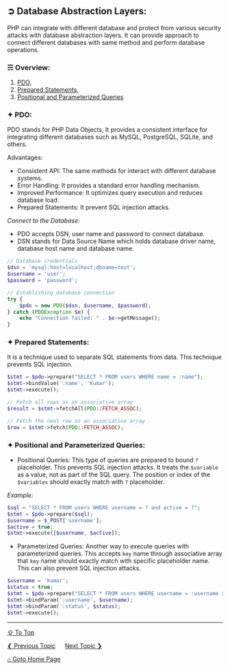 ## &#10162; Database Abstraction Layers:
PHP can integrate with different database and protect from various security attacks with database abstraction layers. It can provide approach to connect different databases with same method and perform database operations.

### &#9780; Overview:
1. [PDO](#-pdo),
2. [Prepared Statements](#-prepared-statements),
3. [Positional and Parameterized Queries](#-positional-and-parameterized-queries)

### &#10022; PDO:
PDO stands for PHP Data Objects, It provides a consistent interface for integrating different databases such as MySQL, PostgreSQL, SQLite, and others. 

Advantages:
- Consistent API: The same methods for interact with different database systems.
- Error Handling: It provides a standard error handling mechanism.
- Improved Performance: It optimizes query execution and reduces database load.
- Prepared Statements: It prevent SQL injection attacks.

*Connect to the Database:*
- PDO accepts DSN, user name and password to connect database.
- DSN stands for Data Source Name which holds database driver name, database host name and database name.

```php
// Database credentials
$dsn = 'mysql:host=localhost;dbname=test';
$username = 'user';
$password = 'password';

// Establishing database connection
try {
    $pdo = new PDO($dsn, $username, $password);
} catch (PDOException $e) {
    echo "Connection failed: " . $e->getMessage();
}
```

### &#10022; Prepared Statements:
It is a technique used to separate SQL statements from data. This technique prevents SQL injection. 

```php
$stmt = $pdo->prepare("SELECT * FROM users WHERE name = :name");
$stmt->bindValue(':name', 'Kumar');
$stmt->execute();

// Fetch all rows as an associative array
$result = $stmt->fetchAll(PDO::FETCH_ASSOC);

// Fetch the next row as an associative array
$row = $stmt->fetch(PDO::FETCH_ASSOC);
```

### &#10022; Positional and Parameterized Queries:
- Positional Queries:
This type of queries are prepared to bound `?` placeholder. This prevents SQL injection attacks. It treats the `$variable` as a value, not as part of the SQL query. The position or index of the `$variables` should exactly match with `?` placeholder. 

*Example:*
```php
$sql = "SELECT * FROM users WHERE username = ? and active = ?";
$stmt = $pdo->prepare($sql);
$username = $_POST['username'];
$active = true;
$stmt->execute([$username, $active]);
```

- Parameterized Queries:
Another way to execute queries with parameterized queries. This accepts `key` name through associative array that `key` name should exactly match with specific placeholder name. This can also prevent SQL injection attacks.

```php
$username = 'kumar';
$status = true;
$stmt = $pdo->prepare("SELECT * FROM users WHERE username = :username and active = :status");
$stmt->bindParam(':username', $username);
$stmt->bindParam(':status', $status);
$stmt->execute();
```

---
[&#8682; To Top](#-database-abstraction-layers)

[&#10094; Previous Topic](./namespace.md) &emsp; [Next Topic &#10095;](./php-mysql-integration.md)

[&#8962; Goto Home Page](../README.md)